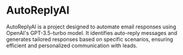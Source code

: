 # AutoReplyAI
AutoReplyAI is a project designed to automate email responses using OpenAI's GPT-3.5-turbo model. It identifies auto-reply messages and generates tailored responses based on specific scenarios, ensuring efficient and personalized communication with leads.
